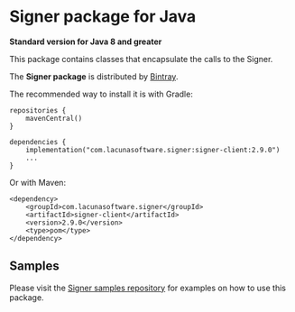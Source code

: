Signer package for Java
====================================
**Standard version for Java 8 and greater**

This package contains classes that encapsulate the calls to the Signer.

The **Signer package** is distributed by [Bintray](https://bintray.com/lacunasoftware/maven/signer-client).

The recommended way to install it is with Gradle:

    repositories {
        mavenCentral()
    }

    dependencies {
        implementation("com.lacunasoftware.signer:signer-client:2.9.0")
        ...
    }

Or with Maven:

    <dependency>
        <groupId>com.lacunasoftware.signer</groupId>
        <artifactId>signer-client</artifactId>
        <version>2.9.0</version>
        <type>pom</type>
    </dependency>


Samples
-------

Please visit the [Signer samples repository](https://github.com/LacunaSoftware/SignerSamples/tree/master/java)
for examples on how to use this package.

